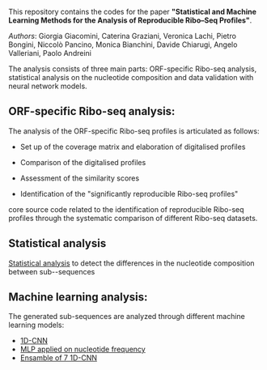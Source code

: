 This repository contains the codes for the paper **"Statistical and Machine Learning Methods for the Analysis of Reproducible Ribo–Seq Profiles"**.

*Authors*: 
Giorgia Giacomini, Caterina Graziani, Veronica Lachi, Pietro Bongini, Niccolò Pancino, Monica Bianchini, Davide Chiarugi, Angelo Valleriani, Paolo Andreini

The analysis consists of three main parts: ORF-specific Ribo-seq analysis, statistical analysis on the nucleotide composition and data validation with neural network models.

## ORF-specific Ribo-seq analysis:

The analysis of the ORF-specific Ribo-seq profiles is articulated as follows:

- Set up of the coverage matrix and elaboration of digitalised profiles

- Comparison of the digitalised profiles

- Assessment of the similarity scores

- Identification of the "significantly reproducible Ribo-seq profiles"

core source code related to the identification of reproducible Ribo-seq profiles through the systematic comparison of different Ribo-seq datasets.

## Statistical analysis
[Statistical analysis](https://github.com/pandrein/Ribo-Seq-analysis/tree/main/statistical_analysis) to detect the differences in the nucleotide composition between sub--sequences

## Machine learning analysis:
The generated sub-sequences are analyzed through different machine learning models:

- [1D-CNN](https://github.com/pandrein/Ribo-Seq-analysis/tree/main/cnn_and_ensamble_models)
- [MLP applied on nucleotide frequency](https://github.com/pandrein/Ribo-Seq-analysis/tree/main/mlp_model)
- [Ensamble of 7 1D-CNN](https://github.com/pandrein/Ribo-Seq-analysis/tree/main/cnn_and_ensamble_models)


